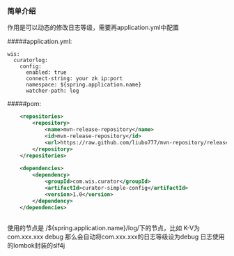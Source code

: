 ### 简单介绍 ###
作用是可以动态的修改日志等级，需要再application.yml中配置

#####application.yml:
```$xslt
wis:
  curatorlog:
    config:
      enabled: true
      connect-string: your zk ip:port
      namespace: ${spring.application.name}
      watcher-path: log    
```
#####pom:
```xml
    <repositories>
        <repository>
            <name>mvn-release-repository</name>
            <id>mvn-release-repository</id>
            <url>https://raw.github.com/liubo777/mvn-repository/release</url>
        </repository>
    </repositories>
    
    <dependencies>
        <dependency>
            <groupId>com.wis.curator</groupId>
            <artifactId>curator-simple-config</artifactId>
            <version>1.0</version>
        </dependency>            
    </dependencies>        
    
```

使用的节点是
/${spring.application.name}/log/下的节点，比如
K-V为
com.xxx.xxx      debug
那么会自动将com.xxx.xxx的日志等级设为debug
日志使用的lombok封装的slf4j

